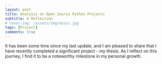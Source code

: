 ```yaml
---
layout: post
title: Analysis on Open Source Python Projects 
subtitle: A Reflection
# cover-img: /assets/img/music.jpg
tags: [Project]
comments: true
---
```


<!-- It's been a while since last update and I finally finish one project - thesis. This will be one note for a reflection of the journey. -->
It has been some time since my last update, and I am pleased to share that I have recently completed a significant project - my thesis. As I reflect on this journey, I find it to be a noteworthy milestone in my personal growth.